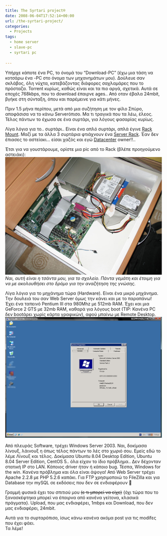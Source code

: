 ```yaml
---
title: The Syrtari project®
date: 2008-06-04T17:52:14+00:00
url: /the-syrtari-project/
categories:
  - Projects
tags:
  - home server
  - slave-pc
  - syrtari pc

---
```

Υπήρχε κάποτε ένα PC, το όνομά του &#8220;Download-PC&#8221; (έχω μια τάση να κοτσάρω ένα -PC στο όνομα των μηχανημάτων μου). Δούλευε σαν σκλάβος, όλη νύχτα, κατεβάζοντας διάφορες σαχλαμάρες που το πρόσταζα. Torrent κυρίως, καθώς είναι και τα πιο αργά, σχετικά. Αυτά σε εποχές 768kbps, που το download έπαιρνε ages.. Από οταν έβαλα 24mbit, βγήκε στη σύνταξη, όπου και παρέμεινε για κάτι μήνες.

  
Πριν 1.5 μήνα περίπου, μετά από μια συζήτηση με τον φίλο Σπύρο, αποφάσισα να το κάνω Serverόπισο. Μα τι τραγικά που τα λέω, έλεος. Τέλος πάντων το έχωσα σε ένα συρτάρι, για λόγους φασαρίας κυρίως.

Λίγα λόγια για το.. συρτάρι.. Είναι ένα απλό συρτάρι, απλά έγινε [Rack Mount](http://images.google.com/images?q=rack+mount). Μαζί με τα άλλα 3 συρτάρια φτιάχνουν ένα [Server Rack](http://images.google.com/images?q=server+rack). Έαν δεν έπιασες το αστείακι&#8230; είσαι χαζός και εγώ [Datacenter](http://images.google.com/images?q=datacenter) owner!!..

Έτσι για να γουστάρουμε, ορίστε μια pic από το Rack (βλέπε προηγούμενο αστειάκι):  
![](img_0099.jpg)
_Ναι, αυτή είναι η τσάντα μου, για το σχολείο. Πάντα γεμάτη και έτοιμη για να με ακολουθήσει στο δρόμο για την αναζήτηση της γνώσης._

Λίγα λόγια για το μηχάνημα τώρα (Hardware). Είναι ένα μικρό μηχάνημα. Την δουλειά του σαν Web Server όμως την κάνει και με το παραπάνω! Έχει ένα ταπεινό Pentium III στα 980Mhz με 512mb RAM. Έχει και μια GeForce 2 GTS με 32mb RAM, καθαρά για λόγους boot (TIP: Κανένα PC δεν bootάρει χωρίς κάρτα γραφικών), αφού μπαίνω με Remote Desktop.  
![](remote-desktop-slave-pc.png)

Από πλευράς Software, τρέχει Windows Server 2003. Ναι, δοκίμασα λίνουξ, λάινουξ η όπως τέλος πάντων το λές στο χωριό σου. Εμείς εδώ το λέμε Λίνουξ και τέλος. Δοκίμασα Ubuntu 8.04 Desktop Edition, Ubuntu 8.04 Server Edition, CentOS 5.. όλα είχαν το ίδιο πρόβλημα.. Δεν δέχονταν στατική IP στο LAN. Κάποιος driver ήταν ή κάποιο bug. Τέσπα, Windows for the win. Κανένα πρόβλημα και όλα είναι άψογα! Από Web Server τρέχει Apache 2.2.8 με PHP 5.2.6 καπάκι. Για FTP χρησιμοποιώ το FileZilla και για Database την mySQL σε εκδόσεις που δεν σε ενδιαφέρουν 🙂

Γραμμή φυσικά έχει του σπιτιού μου <del datetime="2008-06-04T17:47:22+00:00">(ε τι μπορεί να είχε)</del> {όχι τώρα που το ξανασκέφτηκα μπορεί να έπαιρνα από κανένα γείτονα, κλασικά πράγματα}. Upload, που μας ενδιαφέρει, 1mbps και Download, που δεν μας ενδιαφέρει, 24mbit.

Αυτά για το συρταρόπισο, ίσως κάνω κανένα ακόμα post για τις modifες που έχει φάει.  
Τα λέμε!
